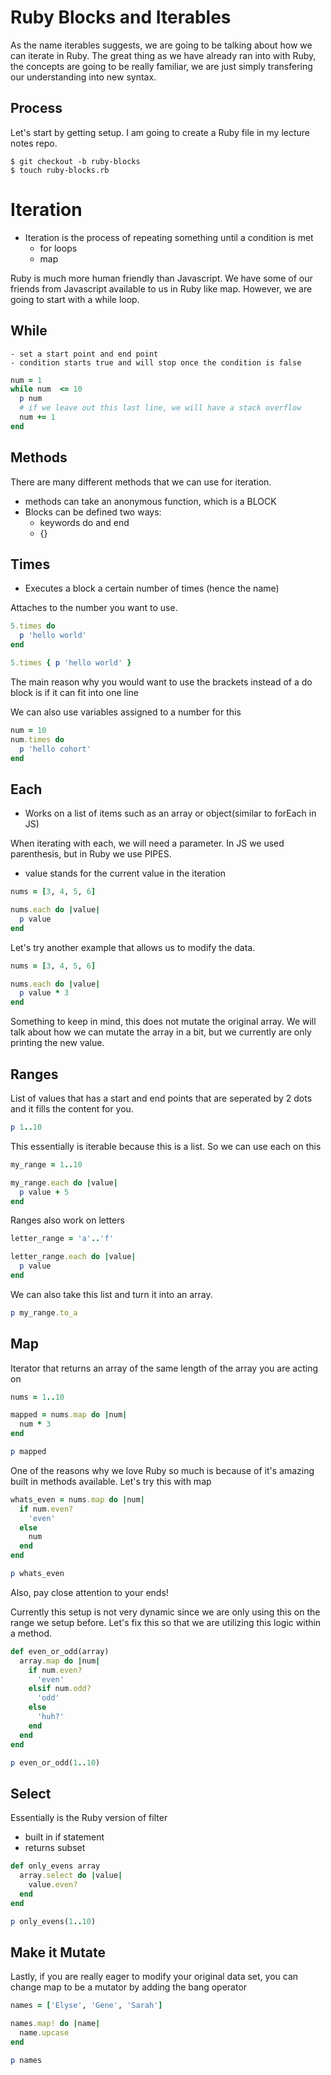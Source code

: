 # Ruby Blocks and Iterables
As the name iterables suggests, we are going to be talking about how we can iterate in Ruby.  The great thing as we have already ran into with Ruby, the concepts are going to be really familiar, we are just simply transfering our understanding into new syntax.

## Process
Let's start by getting setup. I am going to create a Ruby file in my lecture notes repo.  

```
$ git checkout -b ruby-blocks
$ touch ruby-blocks.rb
```

# Iteration
- Iteration is the process of repeating something until a condition is met
    - for loops
    - map

Ruby is much more human friendly than Javascript. We have some of our friends from Javascript available to us in Ruby like map. However, we are going to start with a while loop.

## While
    - set a start point and end point
    - condition starts true and will stop once the condition is false

```ruby
num = 1
while num  <= 10
  p num
  # if we leave out this last line, we will have a stack overflow
  num += 1
end
```

## Methods
  There are many different methods that we can use for iteration.
  - methods can take an anonymous function, which is a BLOCK
  - Blocks can be defined two ways:
    - keywords do and end
    - {}

## Times
- Executes a block a certain number of times (hence the name)

Attaches to the number you want to use.

```ruby
5.times do
  p 'hello world'
end

5.times { p 'hello world' }
```
The main reason why you would want to use the brackets instead of a do block is if it can fit into one line

We can also use variables assigned to a number for this

```ruby
num = 10
num.times do
  p 'hello cohort'
end
```

## Each
- Works on a list of items such as an array or object(similar to forEach in JS)

When iterating with each, we will need a parameter.  In JS we used parenthesis, but in Ruby we use PIPES.
  - value stands for the current value in the iteration
```ruby
nums = [3, 4, 5, 6]

nums.each do |value|
  p value
end
```

Let's try another example that allows us to modify the data.

```ruby
nums = [3, 4, 5, 6]

nums.each do |value|
  p value * 3
end
```

Something to keep in mind, this does not mutate the original array.  We will talk about how we can mutate the array in a bit, but we currently are only printing the new value.


## Ranges
List of values that has a start and end points that are seperated by 2 dots and it fills the content for you.

```ruby
p 1..10
```

This essentially is iterable because this is a list.  So we can use each on this

```ruby
my_range = 1..10

my_range.each do |value|
  p value + 5
end
```

Ranges also work on letters

```ruby
letter_range = 'a'..'f'

letter_range.each do |value|
  p value
end
```

We can also take this list and turn it into an array.

```ruby
p my_range.to_a
```

## Map
Iterator that returns an array of the same length of the array you are acting on

```ruby
nums = 1..10

mapped = nums.map do |num|
  num * 3
end

p mapped
```

One of the reasons why we love Ruby so much is because of it's amazing built in methods available.  Let's try this with map

```ruby
whats_even = nums.map do |num|
  if num.even?
    'even'
  else
    num
  end
end

p whats_even
```

Also, pay close attention to your ends!

Currently this setup is not very dynamic since we are only using this on the range we setup before.  Let's fix this so that we are utilizing this logic within a method.

```ruby
def even_or_odd(array)
  array.map do |num|
    if num.even?
      'even'
    elsif num.odd?
      'odd'
    else
      'huh?'
    end
  end
end

p even_or_odd(1..10)
```

## Select
Essentially is the Ruby version of filter
- built in if statement
- returns subset

```ruby
def only_evens array
  array.select do |value|
    value.even?
  end
end

p only_evens(1..10)
```

## Make it Mutate
Lastly, if you are really eager to modify your original data set, you can change map to be a mutator by adding the bang operator

```ruby
names = ['Elyse', 'Gene', 'Sarah']

names.map! do |name|
  name.upcase
end

p names
```